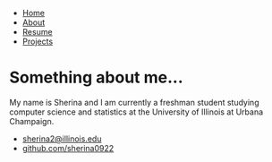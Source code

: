 
<html>
	<head>		
		<link rel="stylesheet" type="text/css" href="/css/main.css">
	</head>
	<body>
		<nav>
    		<ul>
        		<li><a href="/">Home</a></li>
	        	<li><a href="/About">About</a></li>
        		<li><a href="https://drive.google.com/file/d/1w6_4ODDe2Y7dN3bEblzdlwxsT5HyXfIG/view?	usp=sharing">Resume</a></li>
        		<li><a href="https://github.com/sherina0922">Projects</a></li>
    		</ul>
		</nav>
		<div class="container">
    		<div class="blurb">
        		<h1>Something about me...</h1>
				<p>My name is Sherina and I am currently a freshman student studying computer science and					statistics at the University of Illinois at Urbana Champaign.</p>
		<footer> 			
    		<ul>
        		<li><a href="mailto:sherina2@illinois.edy">sherina2@illinois.edu</a></li>
        		<li><a href="https://github.com/sherina0922">github.com/sherina0922</a></li>
			</ul>
		</footer>
	</body>
</html>
	

